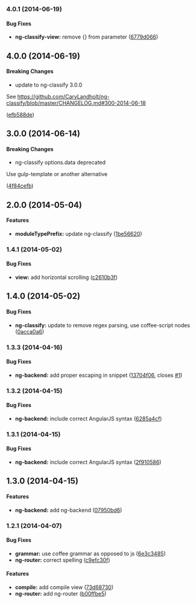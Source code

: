 ### 4.0.1 (2014-06-19)


#### Bug Fixes

* **ng-classify-view:** remove {} from parameter ([6779d066](https://github.com/CaryLandholt/atom-ng-classify/commit/6779d0666bc42630b92ca5d90bfbb7f29a69581f))


## 4.0.0 (2014-06-19)


#### Breaking Changes

* update to ng-classify 3.0.0

See https://github.com/CaryLandholt/ng-classify/blob/master/CHANGELOG.md#300-2014-06-18

 ([efb588de](https://github.com/CaryLandholt/atom-ng-classify/commit/efb588deaf8eb57d4bd8845d1f32dc9e449e4d7c))


## 3.0.0 (2014-06-14)


#### Breaking Changes

* ng-classify options.data deprecated

Use gulp-template or another alternative

 ([4f84cefb](https://github.com/CaryLandholt/atom-ng-classify/commit/4f84cefb2787d41dcdede0c4e9d401327ba6734e))


<a name="2.0.0"></a>
## 2.0.0  (2014-05-04)


#### Features

* **moduleTypePrefix:** update ng-classify ([1be56620](https://github.com/CaryLandholt/atom-ng-classify/commit/1be566200c287ebc5b4f9e0a551b4382c7ea1e22))


<a name="1.4.1"></a>
### 1.4.1  (2014-05-02)


#### Bug Fixes

* **view:** add horizontal scrolling ([c2610b3f](https://github.com/CaryLandholt/atom-ng-classify/commit/c2610b3fa48125347330346546c1e2db43e23830))


<a name="1.4.0"></a>
## 1.4.0  (2014-05-02)


#### Bug Fixes

* **ng-classify:** update to remove regex parsing, use coffee-script nodes ([0acca0a6](https://github.com/CaryLandholt/atom-ng-classify/commit/0acca0a6b61b5fae58789f7c7f880ebea1d08ef5))


<a name="1.3.3"></a>
### 1.3.3  (2014-04-16)


#### Bug Fixes

* **ng-backend:** add proper escaping in snippet ([13704f06](https://github.com/CaryLandholt/atom-ng-classify/commit/13704f06444a92eb111d52b79020541ef514e527), closes [#1](https://github.com/CaryLandholt/atom-ng-classify/issues/1))


<a name="1.3.2"></a>
### 1.3.2  (2014-04-15)


#### Bug Fixes

* **ng-backend:** include correct AngularJS syntax ([6285a4cf](https://github.com/CaryLandholt/atom-ng-classify/commit/6285a4cf8be89741bf39ddecd7f27b295ef2a2c9))


<a name="1.3.1"></a>
### 1.3.1  (2014-04-15)


#### Bug Fixes

* **ng-backend:** include correct AngularJS syntax ([2f910586](https://github.com/CaryLandholt/atom-ng-classify/commit/2f9105862386ce81a662dfb5fb5a7c83a3daec1d))


<a name="1.3.0"></a>
## 1.3.0  (2014-04-15)


#### Features

* **ng-backend:** add ng-backend ([07950bd6](https://github.com/CaryLandholt/atom-ng-classify/commit/07950bd6b4886e907eef8f82f62de637d67a1b42))


<a name="1.2.1"></a>
### 1.2.1  (2014-04-07)


#### Bug Fixes

* **grammar:** use coffee grammar as opposed to js ([6e3c3485](https://github.com/CaryLandholt/atom-ng-classify/commit/6e3c3485a338a12240dd0d5e26ef1e8261d96d3e))
* **ng-router:** correct  spelling ([c9efc30f](https://github.com/CaryLandholt/atom-ng-classify/commit/c9efc30fb0d89d72ba427d8a0abbdc83db8bcb0a))


#### Features

* **compile:** add compile view ([73d68730](https://github.com/CaryLandholt/atom-ng-classify/commit/73d68730dd6ab63c2861f9999fad1ab172e23719))
* **ng-router:** add ng-router ([b00ffbe5](https://github.com/CaryLandholt/atom-ng-classify/commit/b00ffbe5e08fb713d2bc809e00769afb444d6e90))